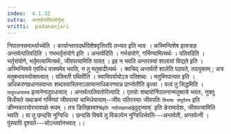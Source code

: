 ```yaml
---
index:  4.1.32
sutra:  अन्तर्वत्पतिवतोर्नुक्
vritti:  padamanjari
---
```


निपातनसमार्थ्याच्चेति । कार्यान्तरवदर्थविशेषवृत्तिरपि लभ्यत इति भावः । कस्मिन्विशेष इत्यत्राह अन्तर्वत्पतिवदिति । गभभर्तृसंयोगे इति । अन्तर्वदिति । गर्भसंयोगे, गर्भिण्यामित्यर्थः । पतिवदिति । भर्तृसंयोगे, भर्तृमत्यामित्यर्थः, जीवपत्यामिति यावत् । इह न भवति अन्तरस्यां शालायां विद्यते इति । अस्मिन्विषये एवंविधं वाक्यमेव भवति, न तु मतुबादीत्यर्थः । क्वचिद् अन्तर्वती शालेति पठ्यते, तदयुक्तम् ; अत्र मतुबभावस्योक्तत्वात् । पतिमती पथिवीति । स्वामिपर्यायोऽत्र पतिशब्दः ।
मतुब्निपात्यत इति । अधिकरणप्रधानस्यान्तः शब्दस्यास्तिनाऽसामानाधिकरण्यान्न प्राप्नोतीति कृत्वा ।
वत्वं तु सिद्धमिति । `मादुपधायाश्च` इत्यनेनादुपधत्वात् ।
अन्तर्वत्पतिवतोरित्यादि । एतयोः शब्दयोर्निपातनान्मतुब्वत्वे भवतः, नुक्तु विधीयते यथाक्रमं गर्भिण्यां जीवपत्यां चाभिधेयायाम्--जीवः पतिरस्याः जीवपतिः `विभाषा सपूर्वस्य` इति ङीम्नकारयोरभावपक्षे रूपम् । तत्र ङितिह्रस्वश्च` इति नदीसंज्ञापक्षे `इदुद्भ्याम्` इति ङेरामादेशः, जीवपत्यामिति भवति । वा तु छन्दसि नुग्विधिः । छन्दसि विषये तु विकल्पेन नुग्विधिर्भवति---अन्तर्वती, अन्तर्वत्नी । पुंस्यापि दृश्यते---सोऽन्तर्वानभवत् ।।
